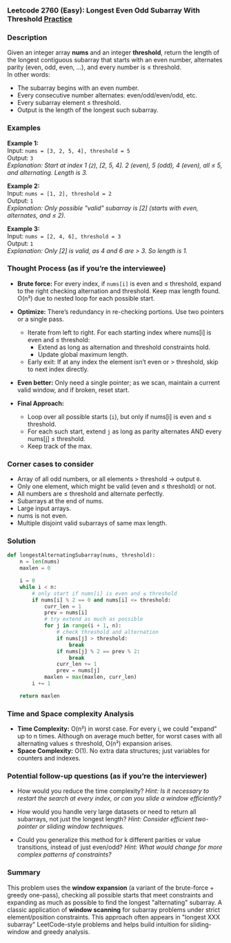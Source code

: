 ### Leetcode 2760 (Easy): Longest Even Odd Subarray With Threshold [Practice](https://leetcode.com/problems/longest-even-odd-subarray-with-threshold)

### Description  
Given an integer array **nums** and an integer **threshold**, return the length of the longest contiguous subarray that starts with an even number, alternates parity (even, odd, even, ...), and every number is ≤ threshold.  
In other words:  
- The subarray begins with an even number.
- Every consecutive number alternates: even/odd/even/odd, etc.
- Every subarray element ≤ threshold.
- Output is the length of the longest such subarray.


### Examples  

**Example 1:**  
Input: `nums = [3, 2, 5, 4], threshold = 5`  
Output: `3`  
*Explanation: Start at index 1 (`2`), [2, 5, 4]. 2 (even), 5 (odd), 4 (even), all ≤ 5, and alternating. Length is 3.*

**Example 2:**  
Input: `nums = [1, 2], threshold = 2`  
Output: `1`  
*Explanation: Only possible "valid" subarray is [2] (starts with even, alternates, and ≤ 2).*

**Example 3:**  
Input: `nums = [2, 4, 6], threshold = 3`  
Output: `1`  
*Explanation: Only [2] is valid, as 4 and 6 are > 3. So length is 1.*

### Thought Process (as if you’re the interviewee)  
- **Brute force:** For every index, if `nums[i]` is even and ≤ threshold, expand to the right checking alternation and threshold. Keep max length found. O(n²) due to nested loop for each possible start.
- **Optimize:** There’s redundancy in re-checking portions. Use two pointers or a single pass.  
  - Iterate from left to right. For each starting index where nums[i] is even and ≤ threshold:
    - Extend as long as alternation and threshold constraints hold.
    - Update global maximum length.
  - Early exit: If at any index the element isn’t even or > threshold, skip to next index directly.
- **Even better:** Only need a single pointer; as we scan, maintain a current valid window, and if broken, reset start.

- **Final Approach:**  
  - Loop over all possible starts (`i`), but only if nums[i] is even and ≤ threshold.  
  - For each such start, extend `j` as long as parity alternates AND every nums[j] ≤ threshold.
  - Keep track of the max.

### Corner cases to consider  
- Array of all odd numbers, or all elements > threshold → output `0`.
- Only one element, which might be valid (even and ≤ threshold) or not.
- All numbers are ≤ threshold and alternate perfectly.
- Subarrays at the end of nums.
- Large input arrays.
- nums is not even.
- Multiple disjoint valid subarrays of same max length.

### Solution

```python
def longestAlternatingSubarray(nums, threshold):
    n = len(nums)
    maxlen = 0

    i = 0
    while i < n:
        # only start if nums[i] is even and ≤ threshold
        if nums[i] % 2 == 0 and nums[i] <= threshold:
            curr_len = 1
            prev = nums[i]
            # try extend as much as possible
            for j in range(i + 1, n):
                # check threshold and alternation
                if nums[j] > threshold:
                    break
                if nums[j] % 2 == prev % 2:
                    break
                curr_len += 1
                prev = nums[j]
            maxlen = max(maxlen, curr_len)
        i += 1

    return maxlen
```

### Time and Space complexity Analysis  

- **Time Complexity:** O(n²) in worst case. For every i, we could "expand" up to n times. Although on average much better, for worst cases with all alternating values ≤ threshold, O(n²) expansion arises.
- **Space Complexity:** O(1). No extra data structures; just variables for counters and indexes.

### Potential follow-up questions (as if you’re the interviewer)  

- How would you reduce the time complexity?
  *Hint: Is it necessary to restart the search at every index, or can you slide a window efficiently?*

- How would you handle very large datasets or need to return all subarrays, not just the longest length?
  *Hint: Consider efficient two-pointer or sliding window techniques.*

- Could you generalize this method for k different parities or value transitions, instead of just even/odd?
  *Hint: What would change for more complex patterns of constraints?*

### Summary
This problem uses the **window expansion** (a variant of the brute-force + greedy one-pass), checking all possible starts that meet constraints and expanding as much as possible to find the longest "alternating" subarray. A classic application of **window scanning** for subarray problems under strict element/position constraints. This approach often appears in "longest XXX subarray" LeetCode-style problems and helps build intuition for sliding-window and greedy analysis.